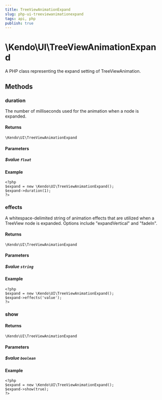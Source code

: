 ```yaml
---
title: TreeViewAnimationExpand
slug: php-ui-treeviewanimationexpand
tags: api, php
publish: true
---
```


# \Kendo\UI\TreeViewAnimationExpand

A PHP class representing the expand setting of TreeViewAnimation.


## Methods

### duration
The number of milliseconds used for the animation when a
node is expanded.

#### Returns
`\Kendo\UI\TreeViewAnimationExpand`

#### Parameters

##### $value `float`



#### Example 
    <?php
    $expand = new \Kendo\UI\TreeViewAnimationExpand();
    $expand->duration(1);
    ?>

### effects
A whitespace-delimited string of animation effects that are utilized when a TreeView node
is expanded. Options include "expandVertical" and "fadeIn".

#### Returns
`\Kendo\UI\TreeViewAnimationExpand`

#### Parameters

##### $value `string`



#### Example 
    <?php
    $expand = new \Kendo\UI\TreeViewAnimationExpand();
    $expand->effects('value');
    ?>

### show


#### Returns
`\Kendo\UI\TreeViewAnimationExpand`

#### Parameters

##### $value `boolean`



#### Example 
    <?php
    $expand = new \Kendo\UI\TreeViewAnimationExpand();
    $expand->show(true);
    ?>

